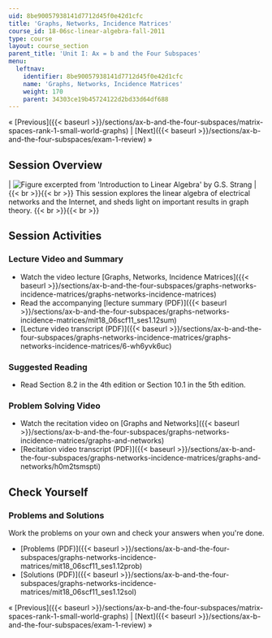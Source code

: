 ```yaml
---
uid: 8be90057938141d7712d45f0e42d1cfc
title: 'Graphs, Networks, Incidence Matrices'
course_id: 18-06sc-linear-algebra-fall-2011
type: course
layout: course_section
parent_title: 'Unit I: Ax = b and the Four Subspaces'
menu:
  leftnav:
    identifier: 8be90057938141d7712d45f0e42d1cfc
    name: 'Graphs, Networks, Incidence Matrices'
    weight: 170
    parent: 34303ce19b45724122d2bd33d64df688
---
```


« [Previous]({{< baseurl >}}/sections/ax-b-and-the-four-subspaces/matrix-spaces-rank-1-small-world-graphs) | [Next]({{< baseurl >}}/sections/ax-b-and-the-four-subspaces/exam-1-review) »

Session Overview
----------------

| ![Figure excerpted from 'Introduction to Linear Algebra' by G.S. Strang](https://open-learning-course-data-production.s3.amazonaws.com/18-06sc-linear-algebra-fall-2011/ea19ebb0b8fe89f74aa01b5876da5b66_1_12.jpg) |  {{< br >}}{{< br >}} This session explores the linear algebra of electrical networks and the Internet, and sheds light on important results in graph theory. {{< br >}}{{< br >}}  

Session Activities
------------------

### Lecture Video and Summary

*   Watch the video lecture [Graphs, Networks, Incidence Matrices]({{< baseurl >}}/sections/ax-b-and-the-four-subspaces/graphs-networks-incidence-matrices/graphs-networks-incidence-matrices)
*   Read the accompanying [lecture summary (PDF)]({{< baseurl >}}/sections/ax-b-and-the-four-subspaces/graphs-networks-incidence-matrices/mit18_06scf11_ses1.12sum)
*   [Lecture video transcript (PDF)]({{< baseurl >}}/sections/ax-b-and-the-four-subspaces/graphs-networks-incidence-matrices/graphs-networks-incidence-matrices/6-wh6yvk6uc)

### Suggested Reading

*   Read Section 8.2 in the 4th edition or Section 10.1 in the 5th edition.

### Problem Solving Video

*   Watch the recitation video on [Graphs and Networks]({{< baseurl >}}/sections/ax-b-and-the-four-subspaces/graphs-networks-incidence-matrices/graphs-and-networks)
*   [Recitation video transcript (PDF)]({{< baseurl >}}/sections/ax-b-and-the-four-subspaces/graphs-networks-incidence-matrices/graphs-and-networks/h0m2tsmspti)

Check Yourself
--------------

### Problems and Solutions

Work the problems on your own and check your answers when you're done.

*   [Problems (PDF)]({{< baseurl >}}/sections/ax-b-and-the-four-subspaces/graphs-networks-incidence-matrices/mit18_06scf11_ses1.12prob)
*   [Solutions (PDF)]({{< baseurl >}}/sections/ax-b-and-the-four-subspaces/graphs-networks-incidence-matrices/mit18_06scf11_ses1.12sol)

« [Previous]({{< baseurl >}}/sections/ax-b-and-the-four-subspaces/matrix-spaces-rank-1-small-world-graphs) | [Next]({{< baseurl >}}/sections/ax-b-and-the-four-subspaces/exam-1-review) »